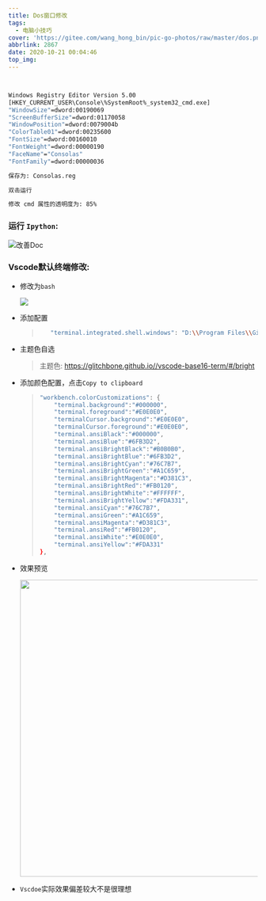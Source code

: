 ```yaml
---
title: Dos窗口修改
tags:
  - 电脑小技巧
cover: 'https://gitee.com/wang_hong_bin/pic-go-photos/raw/master/dos.png'
abbrlink: 2867
date: 2020-10-21 00:04:46
top_img:
---
```


```bash


Windows Registry Editor Version 5.00 
[HKEY_CURRENT_USER\Console\%SystemRoot%_system32_cmd.exe] 
"WindowSize"=dword:00190069 
"ScreenBufferSize"=dword:01170058 
"WindowPosition"=dword:0079004b 
"ColorTable01"=dword:00235600 
"FontSize"=dword:00160010 
"FontWeight"=dword:00000190 
"FaceName"="Consolas" 
"FontFamily"=dword:00000036

保存为: Consolas.reg

双击运行

修改 cmd 属性的透明度为: 85%

```

### 运行 `Ipython`:

![改善Doc](https://img-blog.csdnimg.cn/20201021001947816.png?x-oss-process=image/watermark,type_ZmFuZ3poZW5naGVpdGk,shadow_10,text_aHR0cHM6Ly9ibG9nLmNzZG4ubmV0L3dlaXhpbl80MzM0MDQyMA==,size_16,color_FFFFFF,t_70#pic_center)



###  Vscode默认终端修改:

+ 修改为`bash`

  ![](https://gitee.com/wang_hong_bin/pic-go-photos/raw/master/shellConfig.png)

+ 添加配置

  > ```bash
  >    "terminal.integrated.shell.windows": "D:\\Program Files\\Git\\bin\\bash.exe", #改为你的路径
  > ```

+ 主题色自选

  > 主题色: https://glitchbone.github.io//vscode-base16-term/#/bright

+ 添加颜色配置，点击`Copy to clipboard`

  > ```bash
  > "workbench.colorCustomizations": {
  >     "terminal.background":"#000000",
  >     "terminal.foreground":"#E0E0E0",
  >     "terminalCursor.background":"#E0E0E0",
  >     "terminalCursor.foreground":"#E0E0E0",
  >     "terminal.ansiBlack":"#000000",
  >     "terminal.ansiBlue":"#6FB3D2",
  >     "terminal.ansiBrightBlack":"#B0B0B0",
  >     "terminal.ansiBrightBlue":"#6FB3D2",
  >     "terminal.ansiBrightCyan":"#76C7B7",
  >     "terminal.ansiBrightGreen":"#A1C659",
  >     "terminal.ansiBrightMagenta":"#D381C3",
  >     "terminal.ansiBrightRed":"#FB0120",
  >     "terminal.ansiBrightWhite":"#FFFFFF",
  >     "terminal.ansiBrightYellow":"#FDA331",
  >     "terminal.ansiCyan":"#76C7B7",
  >     "terminal.ansiGreen":"#A1C659",
  >     "terminal.ansiMagenta":"#D381C3",
  >     "terminal.ansiRed":"#FB0120",
  >     "terminal.ansiWhite":"#E0E0E0",
  >     "terminal.ansiYellow":"#FDA331"
  > },
  > ```

+ 效果预览

  <img src="https://gitee.com/wang_hong_bin/pic-go-photos/raw/master/colorVscode.png" width="600">

+ `Vscdoe`实际效果偏差较大不是很理想